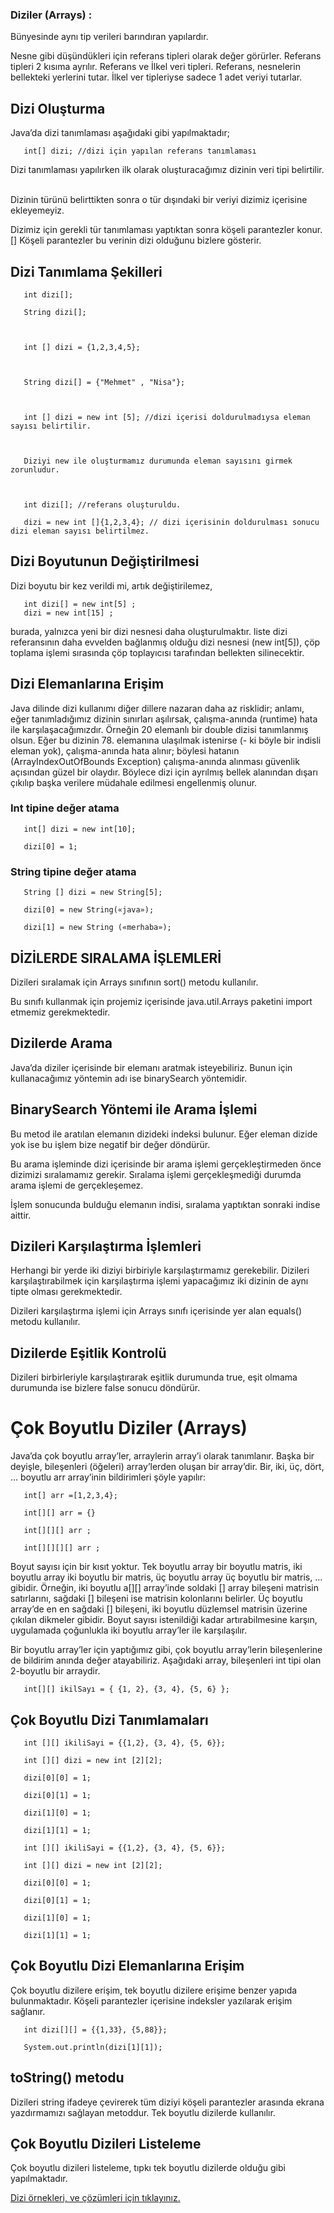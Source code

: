 ### Diziler (Arrays) :
Bünyesinde aynı tip verileri barındıran yapılardır.​

Nesne gibi düşündükleri için referans tipleri olarak değer görürler. Referans tipleri 2 kısıma ayrılır. Referans ve İlkel veri tipleri. Referans, nesnelerin bellekteki yerlerini tutar. İlkel ver tipleriyse sadece 1 adet veriyi tutarlar.​
​
## Dizi Oluşturma ​
Java’da dizi tanımlaması aşağıdaki gibi yapılmaktadır;​

       int[] dizi; //dizi için yapılan referans tanımlaması​

Dizi tanımlaması yapılırken ilk olarak oluşturacağımız dizinin veri tipi belirtilir. ​

Dizinin türünü belirttikten sonra o tür dışındaki bir veriyi dizimiz içerisine ekleyemeyiz.​

Dizimiz için gerekli tür tanımlaması yaptıktan sonra köşeli parantezler konur. [] Köşeli parantezler bu verinin dizi olduğunu bizlere gösterir.​

## Dizi Tanımlama Şekilleri ​

       int dizi[];​

       String dizi[];​

       ​

       int [] dizi = {1,2,3,4,5};​

       ​

       String dizi[] = {"Mehmet" , "Nisa"}; ​

       ​

       int [] dizi = new int [5]; //dizi içerisi doldurulmadıysa eleman sayısı belirtilir.​

       ​

       Diziyi new ile oluşturmamız durumunda eleman sayısını girmek zorunludur.​

       ​

       int dizi[]; //referans oluşturuldu.​

       dizi = new int []{1,2,3,4}; // dizi içerisinin doldurulması sonucu dizi eleman sayısı belirtilmez.​

 ## Dizi Boyutunun Değiştirilmesi​
Dizi boyutu bir kez verildi mi, artık değiştirilemez,​

       int dizi[] = new int[5] ;​
       dizi = new int[15] ; ​

burada, yalnızca yeni bir dizi nesnesi daha oluşturulmaktır. liste dizi referansının daha evvelden bağlanmış olduğu dizi nesnesi (new int[5]), çöp toplama işlemi sırasında çöp toplayıcısı tarafından bellekten silinecektir.​
​

## Dizi Elemanlarına Erişim​
Java dilinde dizi kullanımı diğer dillere nazaran daha az risklidir; anlamı, eğer tanımladığımız dizinin sınırları aşılırsak, çalışma-anında (runtime) hata ile karşılaşacağımızdır. Örneğin 20 elemanlı bir double dizisi tanımlanmış olsun. Eğer bu dizinin 78. elemanına ulaşılmak istenirse (- ki böyle bir indisli eleman yok), çalışma-anında hata alınır; böylesi hatanın (ArrayIndexOutOfBounds Exception) çalışma-anında alınması güvenlik açısından güzel bir olaydır. Böylece dizi için ayrılmış bellek alanından dışarı çıkılıp başka verilere müdahale edilmesi engellenmiş olunur.​

### Int tipine değer atama​
       int[] dizi = new int[10];​

       dizi[0] = 1;​

### String tipine değer atama​
       String [] dizi = new String[5];​

       dizi[0] = new String(«java»);​

       dizi[1] = new String («merhaba»);​
       
## DİZİLERDE SIRALAMA İŞLEMLERİ​
Dizileri sıralamak için Arrays sınıfının sort() metodu kullanılır. ​

Bu sınıfı kullanmak için projemiz içerisinde java.util.Arrays paketini import etmemiz gerekmektedir.​

## Dizilerde Arama​
Java’da diziler içerisinde bir elemanı aratmak isteyebiliriz. Bunun için kullanacağımız yöntemin adı ise binarySearch yöntemidir.​

## BinarySearch Yöntemi ile Arama İşlemi ​
Bu metod ile aratılan elemanın dizideki indeksi bulunur. Eğer eleman dizide yok ise bu işlem bize negatif bir değer döndürür.​

Bu arama işleminde dizi içerisinde bir arama işlemi gerçekleştirmeden önce dizimizi sıralamamız gerekir. Sıralama işlemi gerçekleşmediği durumda arama işlemi de gerçekleşemez.​

İşlem sonucunda bulduğu elemanın indisi, sıralama yaptıktan sonraki indise aittir.​

## Dizileri Karşılaştırma İşlemleri​
Herhangi bir yerde iki diziyi birbiriyle karşılaştırmamız gerekebilir. Dizileri karşılaştırabilmek için karşılaştırma işlemi yapacağımız iki dizinin de aynı tipte olması gerekmektedir.​

Dizileri karşılaştırma işlemi için Arrays sınıfı içerisinde yer alan equals() metodu kullanılır.​

## Dizilerde Eşitlik Kontrolü​
Dizileri birbirleriyle karşılaştırarak eşitlik durumunda true, eşit olmama durumunda ise bizlere false sonucu döndürür.​

# Çok Boyutlu Diziler (Arrays)​
Java’da çok boyutlu array’ler, arraylerin array’i olarak tanımlanır. Başka bir deyişle, bileşenleri (öğeleri) array’lerden oluşan bir array’dir. Bir, iki, üç, dört, … boyutlu arr array’inin bildirimleri şöyle yapılır: ​

       int[] arr =[1,2,3,4}; ​

       int[][] arr = {}​

       int[][][] arr ; ​

       int[][][][] arr ;​

Boyut sayısı için bir kısıt yoktur. Tek boyutlu array bir boyutlu matris, iki boyutlu array iki boyutlu bir matris, üç boyutlu array üç boyutlu bir matris, … gibidir. Örneğin, iki boyutlu a[][] array’inde soldaki [] array bileşeni matrisin satırlarını, sağdaki [] bileşeni ise matrisin kolonlarını belirler. Üç boyutlu array’de en en sağdaki [] bileşeni, iki boyutlu düzlemsel matrisin üzerine çıkılan dikmeler gibidir. Boyut sayısı istenildiği kadar artırabilmesine karşın, uygulamada çoğunlukla iki boyutlu array’ler ile karşılaşılır. ​

Bir boyutlu array’ler için yaptığımız gibi, çok boyutlu array’lerin bileşenlerine de bildirim anında değer atayabiliriz. Aşağıdaki array, bileşenleri int tipi olan 2-boyutlu bir arraydir. ​

       int[][] ikilSayı = { {1, 2}, {3, 4}, {5, 6} }; ​

## Çok Boyutlu Dizi Tanımlamaları​
       int [][] ikiliSayi = {{1,2}, {3, 4}, {5, 6}};​

       int [][] dizi = new int [2][2];​

       dizi[0][0] = 1;​

       dizi[0][1] = 1;​

       dizi[1][0] = 1;​

       dizi[1][1] = 1;​

       int [][] ikiliSayi = {{1,2}, {3, 4}, {5, 6}};​

       int [][] dizi = new int [2][2];​

       dizi[0][0] = 1;​

       dizi[0][1] = 1;​
  
       dizi[1][0] = 1;​

       dizi[1][1] = 1;​

## Çok Boyutlu Dizi Elemanlarına Erişim​
Çok boyutlu dizilere erişim, tek boyutlu dizilere erişime benzer yapıda bulunmaktadır. Köşeli parantezler içerisine indeksler yazılarak erişim sağlanır.​

       int dizi[][] = {{1,33}, {5,88}};​

       System.out.println(dizi[1][1]);​

## toString() metodu​
Dizileri string ifadeye çevirerek tüm diziyi köşeli parantezler arasında ekrana yazdırmamızı sağlayan metoddur. Tek boyutlu dizilerde kullanılır.​

## Çok Boyutlu Dizileri Listeleme​
Çok boyutlu dizileri listeleme, tıpkı tek boyutlu dizilerde olduğu gibi yapılmaktadır.​

[Dizi örnekleri, ve çözümleri için tıklayınız.](https://github.com/nisaefendioglu/Java-Tutorial/tree/main/Hafta%204)


